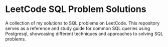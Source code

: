 # LeetCode SQL Problem Solutions

A collection of my solutions to SQL problems on LeetCode. This repository serves as a reference and study guide for common SQL queries using Postgresql, showcasing different techniques and approaches to solving SQL problems.
